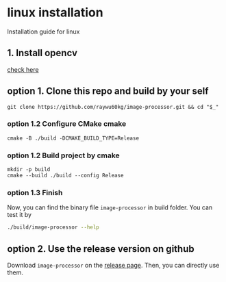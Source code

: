 # linux installation
Installation guide for linux

## 1. Install opencv
[check here](https://www.geeksforgeeks.org/how-to-install-opencv-in-c-on-linux/)

## option 1. Clone this repo and build by your self
```
git clone https://github.com/raywu60kg/image-processor.git && cd "$_"
```

### option 1.2 Configure CMake cmake
```
cmake -B ./build -DCMAKE_BUILD_TYPE=Release
```
### option 1.2 Build project by cmake
```
mkdir -p build
cmake --build ./build --config Release
```

### option 1.3 Finish
Now, you can find the binary file `image-processor` in build folder. You can test it by 
```bash
./build/image-processor --help
```

## option 2. Use the release version on github
Download `image-processor` on the [release page](https://github.com/raywu60kg/image-processor/releases). Then, you can directly use them.
